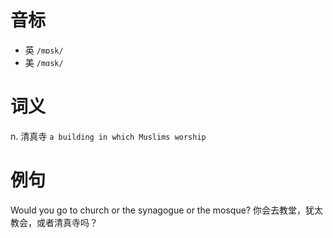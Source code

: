 # 音标

- 英 `/mɒsk/`
- 美 `/mɑsk/`

# 词义

n. 清真寺
`a building in which Muslims worship`

# 例句

Would you go to church or the synagogue or the mosque?
你会去教堂，犹太教会，或者清真寺吗？


